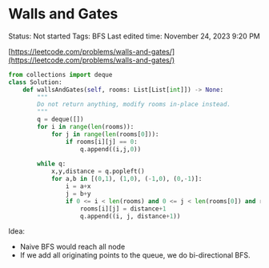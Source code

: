 # Walls and Gates

Status: Not started
Tags: BFS
Last edited time: November 24, 2023 9:20 PM

[https://leetcode.com/problems/walls-and-gates/](https://leetcode.com/problems/walls-and-gates/)

```python
from collections import deque
class Solution:
    def wallsAndGates(self, rooms: List[List[int]]) -> None:
        """
        Do not return anything, modify rooms in-place instead.
        """
        q = deque([])
        for i in range(len(rooms)):
            for j in range(len(rooms[0])):
                if rooms[i][j] == 0:
                    q.append((i,j,0))
        
        while q:
            x,y,distance = q.popleft()
            for a,b in [(0,1), (1,0), (-1,0), (0,-1)]:
                i = a+x
                j = b+y
                if 0 <= i < len(rooms) and 0 <= j < len(rooms[0]) and rooms[i][j] > 0 and distance+1 < rooms[i][j]:
                    rooms[i][j] = distance+1
                    q.append((i, j, distance+1))
```

Idea:

- Naive BFS would reach all node
- If we add all originating points to the queue, we do bi-directional BFS.